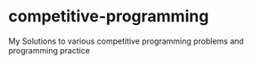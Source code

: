 # competitive-programming

My Solutions to various competitive programming problems and programming practice
